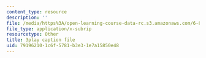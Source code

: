 ```yaml
---
content_type: resource
description: ''
file: /media/https%3A/open-learning-course-data-rc.s3.amazonaws.com/6-858-computer-systems-security-fall-2014/791962101c6f5781b3e31e7a15850e48_bA3xCpYLA34.vtt
file_type: application/x-subrip
resourcetype: Other
title: 3play caption file
uid: 79196210-1c6f-5781-b3e3-1e7a15850e48
---
```

